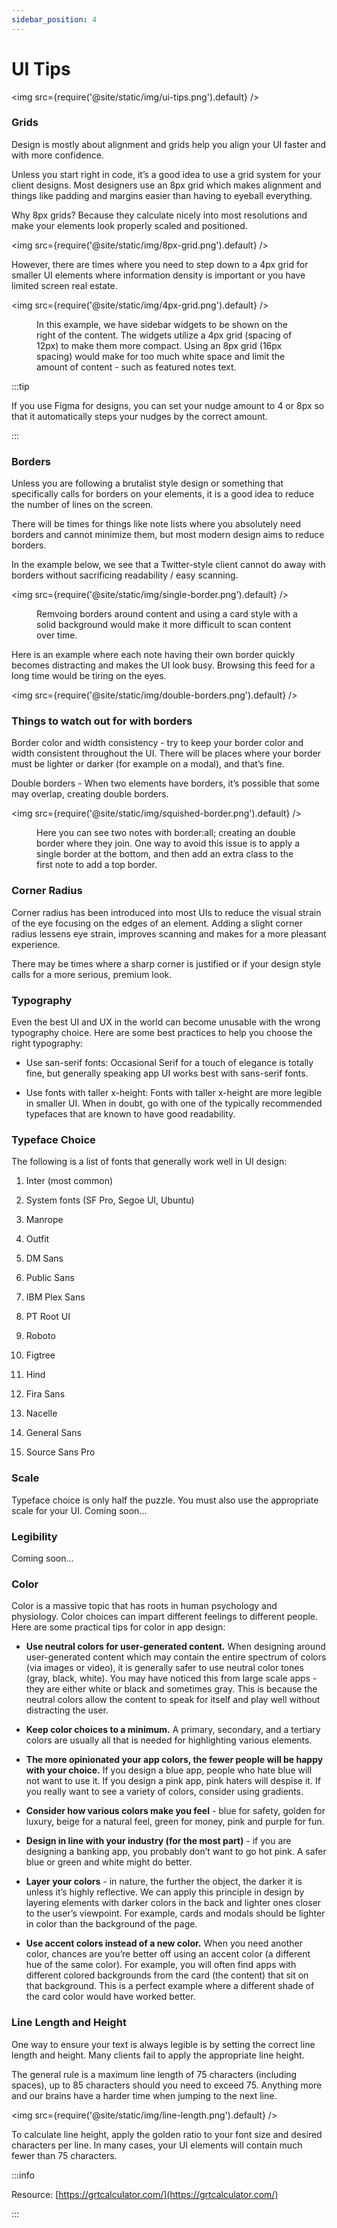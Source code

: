 ```yaml
---
sidebar_position: 4
---
```


# UI Tips

<img src={require('@site/static/img/ui-tips.png').default} />

### Grids

Design is mostly about alignment and grids help you align your UI faster and with more confidence.

  

Unless you start right in code, it’s a good idea to use a grid system for your client designs. Most designers use an 8px grid which makes alignment and things like padding and margins easier than having to eyeball everything.

  

Why 8px grids? Because they calculate nicely into most resolutions and make your elements look properly scaled and positioned.

  

<img src={require('@site/static/img/8px-grid.png').default} />

  

However, there are times where you need to step down to a 4px grid for smaller UI elements where information density is important or you have limited screen real estate.

  

<img src={require('@site/static/img/4px-grid.png').default} />
<figure>
<figcaption>In this example, we have sidebar widgets to be shown on the right of the content. The widgets utilize a 4px grid (spacing of 12px) to make them more compact. Using an 8px grid (16px spacing) would make for too much white space and limit the amount of content - such as featured notes text.</figcaption>
</figure>
  

:::tip  

If you use Figma for designs, you can set your nudge amount to 4 or 8px so that it automatically steps your nudges by the correct amount.

:::

  

### Borders

Unless you are following a brutalist style design or something that specifically calls for borders on your elements, it is a good idea to reduce the number of lines on the screen.

  

There will be times for things like note lists where you absolutely need borders and cannot minimize them, but most modern design aims to reduce borders.

  

In the example below, we see that a Twitter-style client cannot do away with borders without sacrificing readability / easy scanning.

  

<img src={require('@site/static/img/single-border.png').default} />
<figure>
<figcaption>Remvoing borders around content and using a card style with a solid background would make it more difficult to scan content over time.</figcaption>
</figure>

  

Here is an example where each note having their own border quickly becomes distracting and makes the UI look busy. Browsing this feed for a long time would be tiring on the eyes.

<img src={require('@site/static/img/double-borders.png').default} />

### Things to watch out for with borders

  

Border color and width consistency - try to keep your border color and width consistent throughout the UI. There will be places where your border must be lighter or darker (for example on a modal), and that’s fine.

  

Double borders - When two elements have borders, it’s possible that some may overlap, creating double borders.

<img src={require('@site/static/img/squished-border.png').default} />
<figure>
<figcaption>Here you can see two notes with border:all; creating an double border where they join. One way to avoid this issue is to apply a single border at the bottom, and then add an extra class to the first note to add a top border.</figcaption>
</figure>

### Corner Radius

Corner radius has been introduced into most UIs to reduce the visual strain of the eye focusing on the edges of an element. Adding a slight corner radius lessens eye strain, improves scanning and makes for a more pleasant experience.

  

There may be times where a sharp corner is justified or if your design style calls for a more serious, premium look.

  

### Typography

Even the best UI and UX in the world can become unusable with the wrong typography choice. Here are some best practices to help you choose the right typography:


-   Use san-serif fonts: Occasional Serif for a touch of elegance is totally fine, but generally speaking app UI works best with sans-serif fonts.
    
-   Use fonts with taller x-height: Fonts with taller x-height are more legible in smaller UI. When in doubt, go with one of the typically recommended typefaces that are known to have good readability.
    

### Typeface Choice

  

The following is a list of fonts that generally work well in UI design:

  

1.  Inter (most common)
    
2.  System fonts (SF Pro, Segoe UI, Ubuntu)
    
3.  Manrope
    
4.  Outfit
    
5.  DM Sans
    
6.  Public Sans
    
7.  IBM Plex Sans
    
8.  PT Root UI
    
9.  Roboto
    
10.  Figtree
    
11.  Hind
    
12.  Fira Sans
    
13.  Nacelle
    
14.  General Sans
    
15.  Source Sans Pro
    

  

### Scale

  

Typeface choice is only half the puzzle. You must also use the appropriate scale for your UI. Coming soon...

  
  

### Legibility

  Coming soon...

### Color

Color is a massive topic that has roots in human psychology and physiology. Color choices can impart different feelings to different people. Here are some practical tips for color in app design:

  

-   **Use neutral colors for user-generated content.** When designing around user-generated content which may contain the entire spectrum of colors (via images or video), it is generally safer to use neutral color tones (gray, black, white). You may have noticed this from large scale apps - they are either white or black and sometimes gray. This is because the neutral colors allow the content to speak for itself and play well without distracting the user.
    
-   **Keep color choices to a minimum.** A primary, secondary, and a tertiary colors are usually all that is needed for highlighting various elements.
    
-   **The more opinionated your app colors, the fewer people will be happy with your choice.** If you design a blue app, people who hate blue will not want to use it. If you design a pink app, pink haters will despise it. If you really want to see a variety of colors, consider using gradients.
    
-   **Consider how various colors make you feel** - blue for safety, golden for luxury, beige for a natural feel, green for money, pink and purple for fun.
    
-   **Design in line with your industry (for the most part)** - if you are designing a banking app, you probably don’t want to go hot pink. A safer blue or green and white might do better.
    
-   **Layer your colors** - in nature, the further the object, the darker it is unless it’s highly reflective. We can apply this principle in design by layering elements with darker colors in the back and lighter ones closer to the user’s viewpoint. For example, cards and modals should be lighter in color than the background of the page.
    
-   **Use accent colors instead of a new color.** When you need another color, chances are you’re better off using an accent color (a different hue of the same color). For example, you will often find apps with different colored backgrounds from the card (the content) that sit on that background. This is a perfect example where a different shade of the card color would have worked better.
    
    
  

### Line Length and Height

  

One way to ensure your text is always legible is by setting the correct line length and height. Many clients fail to apply the appropriate line height.

  

The general rule is a maximum line length of 75 characters (including spaces), up to 85 characters should you need to exceed 75. Anything more and our brains have a harder time when jumping to the next line.

  

<img src={require('@site/static/img/line-length.png').default} />

  

To calculate line height, apply the golden ratio to your font size and desired characters per line. In many cases, your UI elements will contain much fewer than 75 characters.

  
:::info

Resource: [https://grtcalculator.com/](https://grtcalculator.com/)

:::